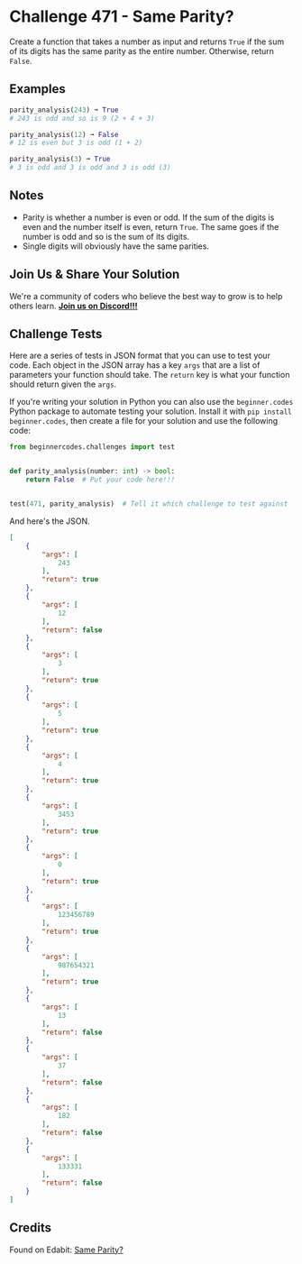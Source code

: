 # Challenge 471 - Same Parity?

Create a function that takes a number as input and returns `True` if the sum of its digits has the same parity as the entire number. Otherwise, return `False`.

## Examples
```python
parity_analysis(243) ➞ True
# 243 is odd and so is 9 (2 + 4 + 3)

parity_analysis(12) ➞ False
# 12 is even but 3 is odd (1 + 2)

parity_analysis(3) ➞ True
# 3 is odd and 3 is odd and 3 is odd (3)
```
## Notes

- Parity is whether a number is even or odd. If the sum of the digits is even and the number itself is even, return `True`. The same goes if the number is odd and so is the sum of its digits.
- Single digits will obviously have the same parities.

## Join Us & Share Your Solution

We're a community of coders who believe the best way to grow is to help others learn. **[Join us on Discord!!!](https://discord.gg/sfHykntuGy)**

## Challenge Tests

Here are a series of tests in JSON format that you can use to test your code. Each object in the JSON array has a key `args` that are a list of parameters your function should take. The `return` key is what your function should return given the `args`. 

If you're writing your solution in Python you can also use the `beginner.codes` Python package to automate testing your solution. Install it with `pip install beginner.codes`, then create a file for your solution and use the following code:
```python
from beginnercodes.challenges import test


def parity_analysis(number: int) -> bool:
    return False  # Put your code here!!!


test(471, parity_analysis)  # Tell it which challenge to test against
```
And here's the JSON.
```json
[
    {
        "args": [
            243
        ],
        "return": true
    },
    {
        "args": [
            12
        ],
        "return": false
    },
    {
        "args": [
            3
        ],
        "return": true
    },
    {
        "args": [
            5
        ],
        "return": true
    },
    {
        "args": [
            4
        ],
        "return": true
    },
    {
        "args": [
            3453
        ],
        "return": true
    },
    {
        "args": [
            0
        ],
        "return": true
    },
    {
        "args": [
            123456789
        ],
        "return": true
    },
    {
        "args": [
            987654321
        ],
        "return": true
    },
    {
        "args": [
            13
        ],
        "return": false
    },
    {
        "args": [
            37
        ],
        "return": false
    },
    {
        "args": [
            182
        ],
        "return": false
    },
    {
        "args": [
            133331
        ],
        "return": false
    }
]
```
## Credits

Found on Edabit: [Same Parity?](https://edabit.com/challenge/jzCGNwLpmrHQKmtyJ)
